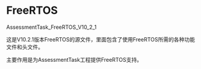 # FreeRTOS
AssessmentTask_FreeRTOS_V10_2_1

这是V10.2.1版本FreeRTOS的源文件，里面包含了使用FreeRTOS所需的各种功能文件和头文件。

主要作用是为AssessmentTask工程提供FreeRTOS支持。
